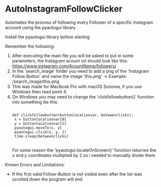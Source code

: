 # AutoInstagramFollowClicker
Automates the process of following every Follower of a specific Instagram account using the pyautogui library

Install the pyautogui library before starting

Remember the following:
1. After executing the main file you will be asked to put in some parameters, the Instagram acount url should look like this: https://www.instagram.com/AcountName/followers/
2. In the 'search_image' folder you need to add a png of the 'Instagram Follow Button' and name the image 'this.png' -> Example: /search_image/this.png
3. This was made for MacBook Pro with macOS Sonoma, if you use Windows then read point 4.
4. On Windows you may need to change the 'clickfollowbutton()' function into something ike this:
   <pre>
   <code class='language-python'>
   def clickfollowbutton(buttonlocationvar, betweenclicks):
    x = buttonlocationvar[0]
    y = buttonlocationvar[1]
    pyautogui.moveTo(x, y)
    pyautogui.click(x, y, 1)
    time.sleep(betweenclicks)
   </code>
   </pre>
   For some reason the 'pyautogui.locateOnScreen()' function returnes the x and y coordinates multiplied by 2 so i needed to manually divide them 


Known Errors and Limitations:
- If the first valid Follow-Button is not visible even after the list was scrolled down the program will end
